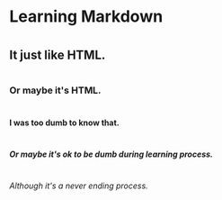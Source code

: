 # <h1>Learning Markdown</h1>
# <h2>It just like HTML.</h2>
# <h3>Or maybe it's HTML.</h3>
# <h4>I was too dumb to know that.</h4>
# <h5>Or maybe it's ok to be dumb during learning process.</h5>
# <h6>Although it's a never ending process.</h6>
